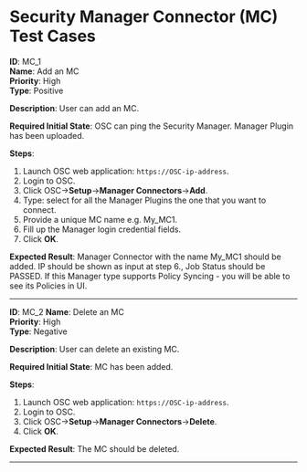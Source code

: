 # Security Manager Connector (MC) Test Cases

**ID**: MC_1  
**Name**: Add an MC  
**Priority**: High  
**Type**: Positive  

**Description**: 
User can add an MC.

**Required Initial State**: 
OSC can ping the Security Manager.
Manager Plugin has been uploaded.

**Steps**:  
1. Launch OSC web application: `https://OSC-ip-address`.  
2. Login to OSC.  
3. Click OSC->**Setup**->**Manager Connectors**->**Add**.  
4. Type: select for all the Manager Plugins the one that you want to connect.
5. Provide a unique MC name e.g. My_MC1.  
6. Fill up the Manager login credential fields.  
7. Click **OK**.  

**Expected Result**: 
Manager Connector with the name My_MC1 should be added. IP should be shown as input at step 6., Job Status should be PASSED.
If this Manager type supports Policy Syncing - you will be able to see its Policies in UI.

****

**ID**: MC_2 
**Name**: Delete an MC  
**Priority**: High  
**Type**: Negative  

**Description**: 
User can delete an existing MC.

**Required Initial State**: 
MC has been added.

**Steps**:  
1. Launch OSC web application: `https://OSC-ip-address`.  
2. Login to OSC.  
3. Click OSC->**Setup**->**Manager Connectors**->**Delete**.  
4. Click **OK**.  

**Expected Result**: 
The MC should be deleted.

****
